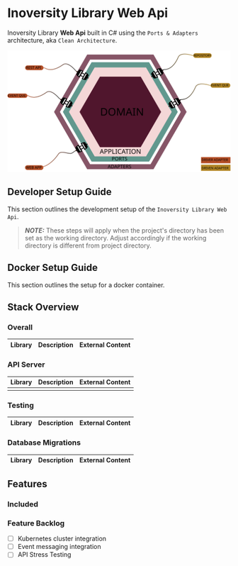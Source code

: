 # Inoversity Library Web Api


Inoversity Library **Web Api** built in C# using the
`Ports & Adapters` architecture, aka `Clean Architecture`.

<img src="./Assets/ApplicationArchitecture.svg" alt="Microservice Architecture">

## Developer Setup Guide

This section outlines the development setup of the `Inoversity Library Web Api`.
> **_NOTE:_** These steps will apply when the project's directory has been set as
> the working directory. Adjust accordingly if the working directory is different
> from project directory.


## Docker Setup Guide

This section outlines the setup for a docker container.

## Stack Overview

### Overall
| Library        | Description               | External Content                 |
|----------------|---------------------------|----------------------------------|

### API Server
| Library                                 | Description            | External Content                                                                                     |
|-----------------------------------------|------------------------|------------------------------------------------------------------------------------------------------|
                                                                   |

### Testing
| Library                                                              | Description                 | External Content                                                                                                                                     |
|----------------------------------------------------------------------|-----------------------------|------------------------------------------------------------------------------------------------------------------------------------------------------|

### Database Migrations
| Library     | Description         | External Content                 |
|-------------|---------------------|----------------------------------|

## Features

### Included


### Feature Backlog
- [ ] Kubernetes cluster integration
- [ ] Event messaging integration
- [ ] API Stress Testing
